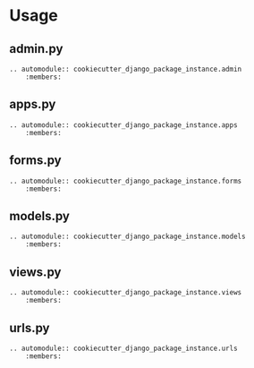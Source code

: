 # Usage

## admin.py

```{eval-rst}
.. automodule:: cookiecutter_django_package_instance.admin
    :members:
```

## apps.py

```{eval-rst}
.. automodule:: cookiecutter_django_package_instance.apps
    :members:
```

## forms.py

```{eval-rst}
.. automodule:: cookiecutter_django_package_instance.forms
    :members:
```

## models.py

```{eval-rst}
.. automodule:: cookiecutter_django_package_instance.models
    :members:
```

## views.py

```{eval-rst}
.. automodule:: cookiecutter_django_package_instance.views
    :members:
```

## urls.py

```{eval-rst}
.. automodule:: cookiecutter_django_package_instance.urls
    :members:
```
